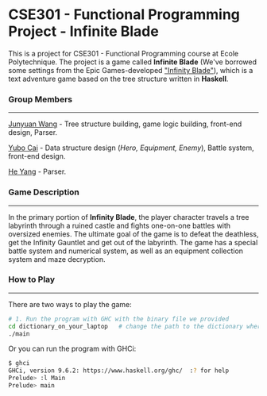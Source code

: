 # CSE301 - Functional Programming Project - Infinite Blade

This is a project for CSE301 - Functional Programming course at Ecole Polytechnique. The project is a game called **Infinite Blade** (We've borrowed some settings from the Epic Games-developed ["Infinity Blade"](https://en.wikipedia.org/wiki/Infinity_Blade)), which is a text adventure game based on the tree structure written in **Haskell**. 

### Group Members

---

[Junyuan Wang](https://github.com/frank2002/CSE301-Project/tree/main) - Tree structure building, game logic building, front-end design, Parser.

[Yubo Cai](https://github.com/yubocai-poly) - Data structure design (*Hero, Equipment, Enemy*), Battle system, front-end design.

[He Yang](https://github.com/yhecb) - Parser.

### Game Description

---

In the primary portion of **Infinity Blade**, the player character travels a tree labyrinth through a ruined castle and fights one-on-one battles with oversized enemies. The ultimate goal of the game is to defeat the deathless, get the Infinity Gauntlet and get out of the labyrinth. The game has a special battle system and numerical system, as well as an equipment collection system and maze decryption.

### How to Play
---
There are two ways to play the game:
```bash
# 1. Run the program with GHC with the binary file we provided
cd dictionary_on_your_laptop   # change the path to the dictionary where you put the binary file
./main
```
Or you can run the program with GHCi:
```bash
$ ghci
GHCi, version 9.6.2: https://www.haskell.org/ghc/  :? for help
Prelude> :l Main
Prelude> main
```